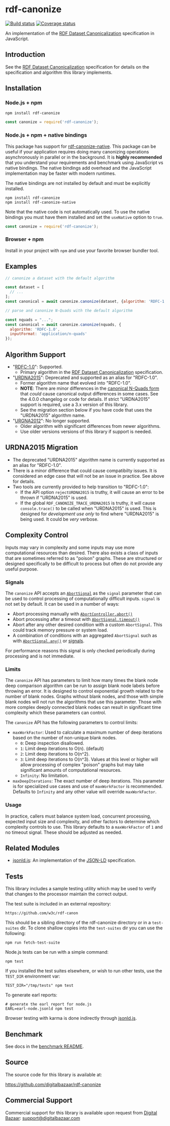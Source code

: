 # rdf-canonize

[![Build status](https://img.shields.io/github/actions/workflow/status/digitalbazaar/rdf-canonize/main.yml)](https://github.com/digitalbazaar/rdf-canonize/actions/workflows/main.yml)
[![Coverage status](https://img.shields.io/codecov/c/github/digitalbazaar/rdf-canonize)](https://codecov.io/gh/digitalbazaar/rdf-canonize)

An implementation of the [RDF Dataset Canonicalization][] specification in
JavaScript.

Introduction
------------

See the [RDF Dataset Canonicalization][] specification for details on the
specification and algorithm this library implements.

Installation
------------

### Node.js + npm

```
npm install rdf-canonize
```

```js
const canonize = require('rdf-canonize');
```

### Node.js + npm + native bindings

This package has support for [rdf-canonize-native][]. This package can be
useful if your application requires doing many canonizing operations
asynchronously in parallel or in the background. It is **highly recommended**
that you understand your requirements and benchmark using JavaScript vs native
bindings. The native bindings add overhead and the JavaScript implementation
may be faster with modern runtimes.

The native bindings are not installed by default and must be explicitly
installed.

```
npm install rdf-canonize
npm install rdf-canonize-native
```

Note that the native code is not automatically used. To use the native bindings
you must have them installed and set the `useNative` option to `true`.

```js
const canonize = require('rdf-canonize');
```

### Browser + npm

Install in your project with `npm` and use your favorite browser bundler tool.

Examples
--------

```js
// canonize a dataset with the default algorithm

const dataset = [
  // ...
];
const canonical = await canonize.canonize(dataset, {algorithm: 'RDFC-1.0'});

// parse and canonize N-Quads with the default algorithm

const nquads = "...";
const canonical = await canonize.canonize(nquads, {
  algorithm: 'RDFC-1.0',
  inputFormat: 'application/n-quads'
});
```

Algorithm Support
-----------------

* "[RDFC-1.0][]": Supported.
  * Primary algorithm in the [RDF Dataset Canonicalization][] specification.
* "[URDNA2015][]": Deprecated and supported as an alias for "RDFC-1.0".
  * Former algorithm name that evolved into "RDFC-1.0".
  * **NOTE**: There are minor differences in the [canonical N-Quads
    form](https://w3c.github.io/rdf-canon/spec/#canonical-quads) that *could*
    cause canonical output differences in some cases. See the 4.0.0 changelog
    or code for details. If strict "URDNA2015" support is required, use a 3.x
    version of this library.
  * See the migration section below if you have code that uses the "URDNA2015"
    algorithm name.
* "[URGNA2012][]": No longer supported.
  * Older algorithm with significant differences from newer algorithms.
  * Use older versions versions of this library if support is needed.

URDNA2015 Migration
-------------------

* The deprecated "URDNA2015" algorithm name is currently supported as an alias
  for "RDFC-1.0".
* There is a minor difference that could cause compatibilty issues. It is
  considered an edge case that will not be an issue in practice. See above for
  details.
* Two tools are currently provided to help transition to "RDFC-1.0":
  * If the API option `rejectURDNA2015` is truthy, it will cause an error to be
    thrown if "URDNA2015" is used.
  * If the global `RDF_CANONIZE_TRACE_URDNA2015` is truthy, it will cause
    `console.trace()` to be called when "URDNA2015" is used. This is designed
    for *development use only* to find where "URDNA2015" is being used. It
    could be *very* verbose.

Complexity Control
------------------

Inputs may vary in complexity and some inputs may use more computational
resources than desired. There also exists a class of inputs that are sometimes
referred to as "poison" graphs. These are structured or designed specifically
to be difficult to process but often do not provide any useful purpose.

### Signals

The `canonize` API accepts an
[`AbortSignal`](https://developer.mozilla.org/en-US/docs/Web/API/AbortSignal)
as the `signal` parameter that can be used to control processing of
computationally difficult inputs. `signal` is not set by default. It can be
used in a number of ways:

- Abort processing manually with
  [`AbortController.abort()`](https://developer.mozilla.org/en-US/docs/Web/API/AbortController/abort)
- Abort processing after a timeout with
  [`AbortSignal.timeout()`](https://developer.mozilla.org/en-US/docs/Web/API/AbortSignal/timeout_static)
- Abort after any other desired condition with a custom `AbortSignal`. This
  could track memory pressure or system load.
- A combination of conditions with an aggregated `AbortSignal` such as with
  [`AbortSignal.any()`](https://github.com/shaseley/abort-signal-any/) or
  [signals](https://github.com/toebeann/signals).

For performance reasons this signal is only checked periodically during
processing and is not immediate.

### Limits

The `canonize` API has parameters to limit how many times the blank node deep
comparison algorithm can be run to assign blank node labels before throwing an
error. It is designed to control exponential growth related to the number of
blank nodes. Graphs without blank nodes, and those with simple blank nodes will
not run the algorithms that use this parameter. Those with more complex deeply
connected blank nodes can result in significant time complexity which these
parameters can control.

The `canonize` API has the following parameters to control limits:

- `maxWorkFactor`: Used to calculate a maximum number of deep iterations based
  on the number of non-unique blank nodes.
  - `0`: Deep inspection disallowed.
  - `1`: Limit deep iterations to O(n). (default)
  - `2`: Limit deep iterations to O(n^2).
  - `3`: Limit deep iterations to O(n^3). Values at this level or higher will
    allow processing of complex "poison" graphs but may take significant
    amounts of computational resources.
  - `Infinity`: No limitation.
- `maxDeepIterations`: The exact number of deep iterations. This parameter is
  for specialized use cases and use of `maxWorkFactor` is recommended. Defaults
  to `Infinity` and any other value will override `maxWorkFactor`.

### Usage

In practice, callers must balance system load, concurrent processing, expected
input size and complexity, and other factors to determine which complexity
controls to use. This library defaults to a `maxWorkFactor` of `1` and no
timeout signal. These should be adjusted as needed.

Related Modules
---------------

* [jsonld.js][]: An implementation of the [JSON-LD][] specification.

Tests
-----

This library includes a sample testing utility which may be used to verify
that changes to the processor maintain the correct output.

The test suite is included in an external repository:

    https://github.com/w3c/rdf-canon

This should be a sibling directory of the rdf-canonize directory or in a
`test-suites` dir. To clone shallow copies into the `test-suites` dir you can
use the following:

    npm run fetch-test-suite

Node.js tests can be run with a simple command:

    npm test

If you installed the test suites elsewhere, or wish to run other tests, use
the `TEST_DIR` environment var:

    TEST_DIR="/tmp/tests" npm test

To generate earl reports:

    # generate the earl report for node.js
    EARL=earl-node.jsonld npm test

Browser testing with karma is done indirectly through [jsonld.js][].

Benchmark
---------

See docs in the [benchmark README](./benchmark/README.md).

Source
------

The source code for this library is available at:

https://github.com/digitalbazaar/rdf-canonize

Commercial Support
------------------

Commercial support for this library is available upon request from
[Digital Bazaar][]: support@digitalbazaar.com

[Digital Bazaar]: https://digitalbazaar.com/
[JSON-LD]: https://json-ld.org/
[RDF Dataset Canonicalization]: https://w3c.github.io/rdf-canon/spec/
[RDFC-1.0]: https://w3c.github.io/rdf-canon/spec/
[URDNA2015]: https://w3c.github.io/rdf-canon/spec/#urdna2015
[URGNA2012]: https://w3c.github.io/rdf-canon/spec/#urgna2012
[jsonld.js]: https://github.com/digitalbazaar/jsonld.js
[rdf-canonize-native]: https://github.com/digitalbazaar/rdf-canonize-native
